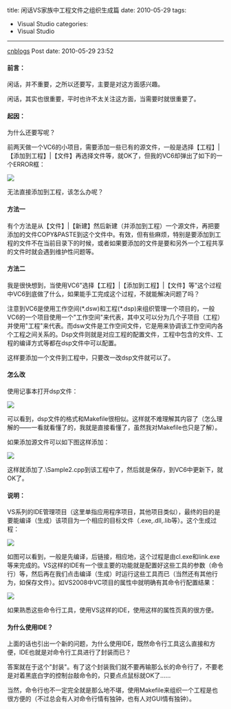 title: 闲话VS家族中工程文件之组织生成篇
date: 2010-05-29
tags:
  - Visual Studio
categories:
  - Visual Studio
---

[cnblogs](http://www.cnblogs.com/pcy0/archive/2010/05/29/1747258.html) Post date: 2010-05-29 23:52

#### 前言：

闲话，并不重要，之所以还要写，主要是对这方面感兴趣。

闲话，其实也很重要，平时也许不太关注这方面，当需要时就很重要了。

<!-- more -->

#### 起因：

为什么还要写呢？

前两天做一个VC6的小项目，需要添加一些已有的源文件，一般是选择【工程】|【添加到工程】|【文件】再选择文件等，就OK了，但我的VC6却弹出了如下的一个ERROR框：

![](http://images.cnblogs.com/cnblogs_com/pcy0/052910_1548_VS1.png)

无法直接添加到工程，该怎么办呢？

#### 方法一

有个方法是从【文件】|【新建】然后新建（并添加到工程）一个源文件，再把要添加的文件COPY&PASTE到这个文件中。有效，但有些麻烦，特别是要添加到工程的文件不在当前目录下的时候，或者如果要添加的文件是要和另外一个工程共享的文件时就会遇到维护性问题等。

#### 方法二

我是很快想到，当使用VC6"选择【工程】|【添加到工程】|【文件】等"这个过程中VC6到底做了什么，如果能手工完成这个过程，不就能解决问题了吗？

注意到VC6是使用工作空间(\*.dsw)和工程(\*.dsp)来组织管理一个项目的，一般VC6的一个项目使用一个"工作空间"来代表，其中又可以分为几个子项目（工程）并使用"工程"来代表。而dsw文件是工作空间文件，它是用来协调该工作空间内各个工程之间关系的。Dsp文件则就是对应工程的配置文件，工程中包含的文件、工程的编译方式等都在dsp文件中可以配置。

这样要添加一个文件到工程中，只要改一改dsp文件就可以了。

#### 怎么改

使用记事本打开dsp文件：

![](http://images.cnblogs.com/cnblogs_com/pcy0/052910_1548_VS2.png)

可以看到，dsp文件的格式和Makefile很相似。这样就不难理解其内容了（怎么理解的——一看就看懂了的，我就是直接看懂了，虽然我对Makefile也只是了解）。

如果添加源文件可以如下图这样添加：

![](http://images.cnblogs.com/cnblogs_com/pcy0/052910_1548_VS3.png)

这样就添加了.\\Sample2.cpp到该工程中了，然后就是保存，到VC6中更新下，就OK了。

#### 说明：

VS系列的IDE管理项目（这里单指应用程序项目，其他项目类似），最终的目的是要能编译（生成）该项目为一个相应的目标文件（.exe,.dll,.lib等）。这个生成过程：

![](http://images.cnblogs.com/cnblogs_com/pcy0/052910_1548_VS4.png)

如图可以看到，一般是先编译，后链接，相应地，这个过程是由cl.exe和link.exe等来完成的。VS这样的IDE有一个很主要的功能就是配置好这些工具的参数（命令行）等，然后再在我们点击编译（生成）时运行这些工具而已（当然还有其他行为，如保存文件）。如VS2008中VC项目的属性中就明确有其命令行配置结果：

![](http://images.cnblogs.com/cnblogs_com/pcy0/052910_1548_VS5.png)

如果熟悉这些命令行工具，使用VS这样的IDE，使用这样的属性页真的很方便。

#### 为什么使用IDE？

上面的话也引出一个新的问题，为什么使用IDE，既然命令行工具这么直接和方便，IDE也就是对命令行工具进行了封装而已？

答案就在于这个"封装"。有了这个封装我们就不要再输那么长的命令行了，不要老是对着黑底白字的控制台敲命令的，只要点点鼠标就OK了……

当然，命令行也不一定完全就是那么地不堪，使用Makefile来组织一个工程是也很方便的（不过总会有人对命令行情有独钟，也有人对GUI情有独钟）。
